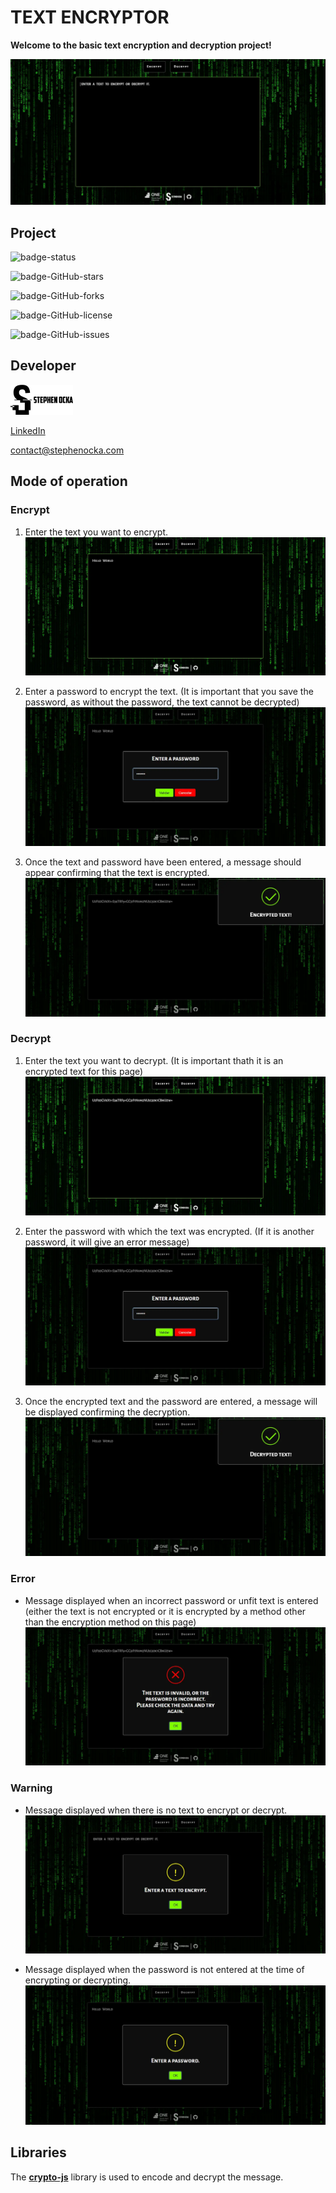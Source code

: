 # **TEXT ENCRYPTOR**

**Welcome to the basic text encryption and decryption project!**

![preview]

## Project

![badge-status]

![badge-GitHub-stars]

![badge-GitHub-forks]

![badge-GitHub-license]

![badge-GitHub-issues]

## Developer

![StephenOcka]

[LinkedIn]

contact@stephenocka.com

## Mode of operation

### Encrypt

1. Enter the text you want to encrypt.
   ![onEncrypt-1]

2. Enter a password to encrypt the text.
   (It is important that you save the password, as without the password, the text cannot be decrypted)
   ![onEncrypt-2]

3. Once the text and password have been entered, a message should appear confirming that the text is encrypted.
   ![onEncrypt-3]

### Decrypt

1. Enter the text you want to decrypt.
   (It is important thath it is an encrypted text for this page)
   ![onDecrypt-1]

2. Enter the password with which the text was encrypted. (If it is another password, it will give an error message)
   ![onDecrypt-2]

3. Once the encrypted text and the password are entered, a message will be displayed confirming the decryption.
   ![onDecrypt-3]

### Error

- Message displayed when an incorrect password or unfit text is entered (either the text is not encrypted or it is encrypted by a method other than the encryption method on this page)
  ![onError]

### Warning

- Message displayed when there is no text to encrypt or decrypt.
  ![onWarning-1]

- Message displayed when the password is not entered at the time of encrypting or decrypting.
  ![onWarning-2]

## Libraries

The **[crypto-js]** library is used to encode and decrypt the message.

[StephenOcka]: resources/img/SO/logo_SO-mini.webp
[LinkedIn]: https://www.linkedin.com/in/estebanpadillag
[crypto-js]: https://github.com/brix/crypto-js
[badge-status]: https://img.shields.io/badge/STATUS-CONCLUDED-green
[badge-GitHub-stars]: https://img.shields.io/github/stars/StephenOcka/TextEncryptor?style=social
[badge-GitHub-issues]: https://img.shields.io/github/issues/StephenOcka/TextEncryptor?color=blue
[badge-GitHub-forks]: https://img.shields.io/github/forks/StephenOcka/TextEncryptor?color=blue
[badge-GitHub-license]: https://img.shields.io/github/license/StephenOcka/TextEncryptor?color=blue
[preview]: resources/img/screenshot/screenshot-preview.webp
[onDecrypt-1]: resources/img/screenshot/screenshot-decrypt-01.webp
[onDecrypt-2]: resources/img/screenshot/screenshot-decrypt-02.webp
[onDecrypt-3]: resources/img/screenshot/screenshot-decrypt-03.webp
[onEncrypt-1]: resources/img/screenshot/screenshot-encrypt-01.webp
[onEncrypt-2]: resources/img/screenshot/screenshot-encrypt-02.webp
[onEncrypt-3]: resources/img/screenshot/screenshot-encrypt-03.webp
[onError]: resources/img/screenshot/screenshot-error-01.webp
[onWarning-1]: resources/img/screenshot/screenshot-warning-01.webp
[onWarning-2]: resources/img/screenshot/screenshot-warning-02.webp
